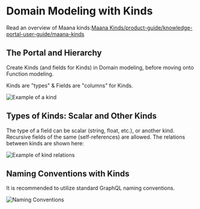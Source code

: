 # Domain Modeling with Kinds

Read an overview of Maana kinds:[Maana Kinds/product-guide/knowledge-portal-user-guide/maana-kinds](https://maana-ue.gitbook.io/product/~/drafts/-LZph7cZfruBt7FBiKE8/primary/product-guide/knowledge-portal-user-guide/maana-kinds)

## The Portal and Hierarchy <a id="the-portal-and-hierarchy"></a>

Create Kinds \(and fields for Kinds\) in Domain modeling, before moving onto Function modeling.

Kinds are "types" & Fields are "columns" for Kinds.

![Example of a kind](https://maanaimages.blob.core.windows.net/maana-q-documentation/g4.png)

## Types of Kinds: Scalar and Other Kinds <a id="types-of-kinds-scalar-and-other-kinds"></a>

The type of a field can be scalar \(string, float, etc.\), or another kind. Recursive fields of the same \(self-references\) are allowed. The relations between kinds are shown here:

![Example of kind relations](https://maanaimages.blob.core.windows.net/maana-q-documentation/g5.png)

## Naming Conventions with Kinds <a id="naming-conventions-with-kinds"></a>

It is recommended to utilize standard GraphQL naming conventions.

![Naming Conventions](https://maanaimages.blob.core.windows.net/maana-q-documentation/g6.png)

